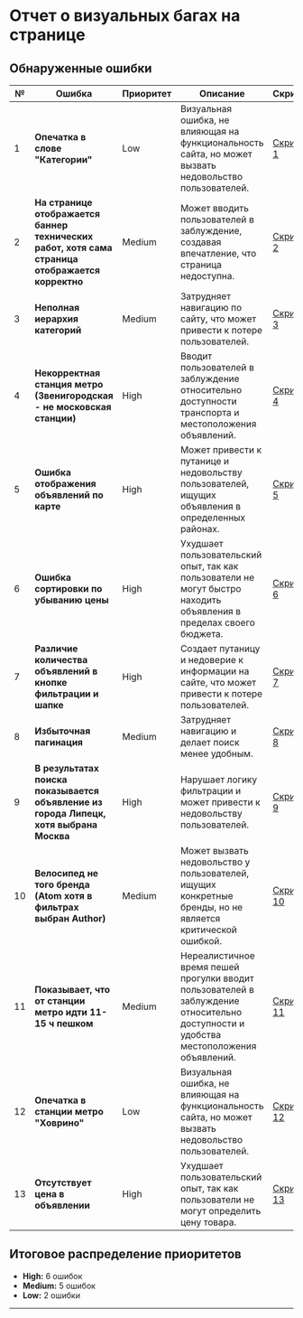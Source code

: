 # Отчет о визуальных багах на странице

## Обнаруженные ошибки

| №  | Ошибка                                                                                           | Приоритет | Описание                                                                                                                              | Скриншот                     |
|----|--------------------------------------------------------------------------------------------------|-----------|---------------------------------------------------------------------------------------------------------------------------------------|------------------------------|
| 1  | **Опечатка в слове "Категории"**                                                                 | Low       | Визуальная ошибка, не влияющая на функциональность сайта, но может вызвать недовольство пользователей.                                | [Скриншот 1](img/bug1.png)   |
| 2  | **На странице отображается баннер технических работ, хотя сама страница отображается корректно** | Medium    | Может вводить пользователей в заблуждение, создавая впечатление, что страница недоступна.                                             | [Скриншот 2](img/bug2.png)   |
| 3  | **Неполная иерархия категорий**                                                                  | Medium    | Затрудняет навигацию по сайту, что может привести к потере пользователей.                                                             | [Скриншот 3](img/bug3.png)   |
| 4  | **Некорректная станция метро (Звенигородская - не московская станции)**                          | High      | Вводит пользователей в заблуждение относительно доступности транспорта и местоположения объявлений.                                   | [Скриншот 4](img/bug4.png)   |
| 5  | **Ошибка отображения объявлений по карте**                                                       | High      | Может привести к путанице и недовольству пользователей, ищущих объявления в определенных районах.                                     | [Скриншот 5](img/bug5.png)   |
| 6  | **Ошибка сортировки по убыванию цены**                                                           | High      | Ухудшает пользовательский опыт, так как пользователи не могут быстро находить объявления в пределах своего бюджета.                   | [Скриншот 6](img/bug6.png)   |
| 7  | **Различие количества объявлений в кнопке фильтрации и шапке**                                   | High      | Создает путаницу и недоверие к информации на сайте, что может привести к потере пользователей.                                        | [Скриншот 7](img/bug7.png)   |
| 8  | **Избыточная пагинация**                                                                         | Medium    | Затрудняет навигацию и делает поиск менее удобным.                                                                                    | [Скриншот 8](img/bug8.png)   |
| 9  | **В результатах поиска показывается объявление из города Липецк, хотя выбрана Москва**           | High      | Нарушает логику фильтрации и может привести к недовольству пользователей.                                                             | [Скриншот 9](img/bug9.png)   |
| 10 | **Велосипед не того бренда (Atom хотя в фильтрах выбран Author)**                                | Medium    | Может вызвать недовольство у пользователей, ищущих конкретные бренды, но не является критической ошибкой.                             | [Скриншот 10](img/bug10.png) |
| 11 | **Показывает, что от станции метро идти 11-15 ч пешком**                                         | Medium    | Нереалистичное время пешей прогулки вводит пользователей в заблуждение относительно доступности и удобства местоположения объявлений. | [Скриншот 11](img/bug11.png) |
| 12 | **Опечатка в станции метро "Ховрино"**                                                           | Low       | Визуальная ошибка, не влияющая на функциональность сайта, но может вызвать недовольство пользователей.                                | [Скриншот 12](img/bug12.png) |
| 13 | **Отсутствует цена в объявлении**                                                                | High      | Ухудшает пользовательский опыт, так как пользователи не могут определить цену товара.                                                 | [Скриншот 13](img/bug13.png) |

## Итоговое распределение приоритетов

- **High:** 6 ошибок
- **Medium:** 5 ошибок
- **Low:** 2 ошибки

---